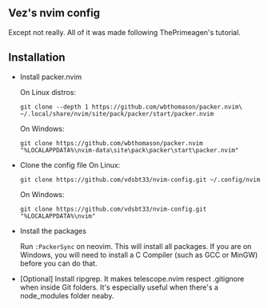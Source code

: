 ## Vez's nvim config

Except not really. All of it was made following ThePrimeagen's tutorial.

## Installation
- Install packer.nvim

  On Linux distros:
  ```
  git clone --depth 1 https://github.com/wbthomason/packer.nvim\
  ~/.local/share/nvim/site/pack/packer/start/packer.nvim
  ```

  On Windows:
  ```
  git clone https://github.com/wbthomason/packer.nvim "%LOCALAPPDATA%\nvim-data\site\pack\packer\start\packer.nvim"
  ```
- Clone the config file
  On Linux:
  ```
  git clone https://github.com/vdsbt33/nvim-config.git ~/.config/nvim
  ```
  On Windows:
  ```
  git clone https://github.com/vdsbt33/nvim-config.git "%LOCALAPPDATA%\nvim"
  ```

- Install the packages

  Run `:PackerSync` on neovim. This will install all packages.
  If you are on Windows, you will need to install a C Compiler (such as GCC or MinGW) before you can do that.

- [Optional] Install ripgrep. It makes telescope.nvim respect .gitignore when inside Git folders.
It's especially useful when there's a node_modules folder neaby.
